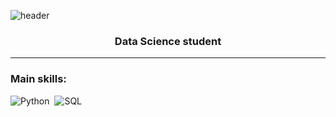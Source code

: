 ![header](https://capsule-render.vercel.app/api?type=blur&height=300&color=7E172A&text=Ítalo%20Veiga&fontColor=49413F&section=header&reversal=true)
<h3 align="center">Data Science student</h3>


--- 

 ### Main skills: 
 ![Python](https://img.shields.io/badge/Python-3776AB?style=for-the-badge&logo=python&logoColor=white)&nbsp; 
 ![SQL](https://img.shields.io/badge/-SQL-0D1117?style=for-the-badge&logo=sql&labelColor=0D1117)&nbsp;
